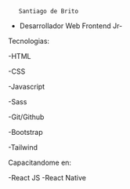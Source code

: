        Santiago de Brito
- Desarrollador Web Frontend Jr-



Tecnologias:

-HTML 

-CSS

-Javascript

-Sass

-Git/Github

-Bootstrap

-Tailwind




Capacitandome en:


-React JS
-React Native


<!---
santiagodebrito12/santiagodebrito12 is a ✨ special ✨ repository because its `README.md` (this file) appears on your GitHub profile.
You can click the Preview link to take a look at your changes.
--->
